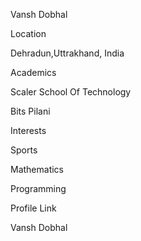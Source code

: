 Vansh Dobhal

Location

Dehradun,Uttrakhand, India

Academics

Scaler School Of Technology

Bits Pilani

Interests

Sports

Mathematics

Programming

Profile Link

Vansh Dobhal
